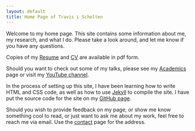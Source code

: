 ```yaml
---
layout: default
title: Home Page of Travis L Scholten
---
```

Welcome to my home page. This site contains some information about me, my research, and what I do. Please take a look around, and let me know if you have any questions.

Copies of my [Resume](https://github.com/Travis-S/Resume/blob/master/macfontresume.pdf)  and [CV](https://github.com/Travis-S/cv/blob/master/CV.pdf) are available in pdf form.

Should you want to check out some of my talks, please see my [Academics](academics.html) page or visit my [YouTube channel](https://www.youtube.com/channel/UCo1RVaq2aqTJMRZGzQa45WQ).

In the process of setting up this site, I have been learning how to write HTML and CSS code, as well as how to use [Jekyll](http://jekyllrb.com/) to compile the site. I have put the source code for the site on my [GitHub page](https://github.com/Travis-S).

Should you wish to provide feedback on my page, or show me know something cool to read, or just want to ask me about my work, feel free to reach me via email. Use the [contact](contact.html) page for the address.
